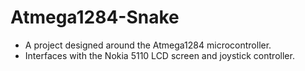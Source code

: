 # Atmega1284-Snake
* A project designed around the Atmega1284 microcontroller. 
* Interfaces with the Nokia 5110 LCD screen and joystick controller.
